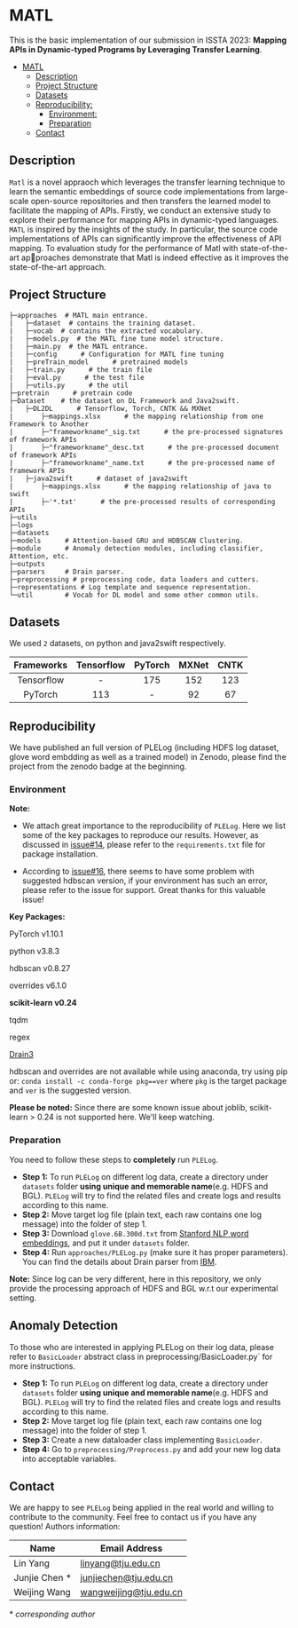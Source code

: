 # MATL
 
This is the basic implementation of our submission in ISSTA 2023: **Mapping APIs in Dynamic-typed Programs by Leveraging Transfer Learning**.
- [MATL](#matl)
  * [Description](#description)
  * [Project Structure](#project-structure)
  * [Datasets](#datasets)
  * [Reproducibility:](#reproducibility-)
    + [Environment:](#environment-)
    + [Preparation](#preparation)
  * [Contact](#contact)

## Description

`Matl` is a novel appraoch which leverages the transfer learning technique to learn the semantic embeddings of source code implementations from large-scale open-source repositories and then transfers the learned model to facilitate the mapping of APIs.
Firstly, we conduct an extensive study to explore their performance for mapping APIs in dynamic-typed languages. `MATL` is inspired by the insights of the study. In particular, the source code implementations of APIs can significantly improve the effectiveness of API mapping.
To evaluation study for the performance of Matl with state-of-the-art approaches demonstrate that Matl is indeed effective as it improves the state-of-the-art approach.

## Project Structure

```
├─approaches  # MATL main entrance.
|	├─dataset  # contains the training dataset.
|	├─vocab  # contains the extracted vocabulary.
|	├─models.py  # the MATL fine tune model structure.
|	├─main.py  # the MATL entrance.
|	├─config      # Configuration for MATL fine tuning
|	├─preTrain_model      # pretrained models
|	├─train.py      # the train file
|	├─eval.py      # the test file
|	├─utils.py      # the util
├─pretrain      # pretrain code
├─Dataset    # the dataset on DL Framework and Java2swift.
|	├─DL2DL      # Tensorflow, Torch, CNTK && MXNet
|		├─mappings.xlsx      # the mapping relationship from one Framework to Another
|		├─"frameworkname"_sig.txt      # the pre-processed signatures of framework APIs
|		├─"frameworkname"_desc.txt      # the pre-processed document of framework APIs
|		├─"frameworkname"_name.txt      # the pre-processed name of framework APIs
|	├─java2swift      # dataset of java2swift
|		├─mappings.xlsx      # the mapping relationship of java to swift
|		├─'*.txt'      # the pre-processed results of corresponding APIs
├─utils
├─logs        
├─datasets    
├─models      # Attention-based GRU and HDBSCAN Clustering.
├─module      # Anomaly detection modules, including classifier, Attention, etc.
├─outputs           
├─parsers     # Drain parser.
├─preprocessing # preprocessing code, data loaders and cutters.
├─representations # Log template and sequence representation.
└─util        # Vocab for DL model and some other common utils.
```

## Datasets

We used `2`  datasets, on python and java2swift respectively. 

| Frameworks |        Tensorflow        | PyTorch  |  MXNet | CNTK |
| :---: |        :---:        | :---:  |  :---: | :---: |
| Tensorflow |            -             |    175   |    152 | 123  |
| PyTorch    |           113            |     -    |    92  | 67   |


## Reproducibility

We have published an full version of PLELog (including HDFS log dataset, glove word embdding as well as a trained model) in Zenodo, please find the project from the zenodo badge at the beginning.

### Environment

**Note:** 
- We attach great importance to the reproducibility of `PLELog`. Here we list some of the key packages to reproduce our results. However, as discussed in [issue#14](https://github.com/YangLin-George/PLELog/issues/14), please refer to the `requirements.txt` file for package installation.

- According to [issue#16](https://github.com/YangLin-George/PLELog/issues/16), there seems to have some problem with suggested hdbscan version, if your environment has such an error, please refer to the issue for support. Great thanks for this valuable issue!

**Key Packages:**


PyTorch v1.10.1

python v3.8.3

hdbscan v0.8.27

overrides v6.1.0

**scikit-learn v0.24**

tqdm

regex

[Drain3](https://github.com/IBM/Drain3)


hdbscan and overrides are not available while using anaconda, try using pip or:
`conda install -c conda-forge pkg==ver` where `pkg` is the target package and `ver` is the suggested version.

**Please be noted:** Since there are some known issue about joblib, scikit-learn > 0.24 is not supported here. We'll keep watching. 

### Preparation

You need to follow these steps to **completely** run `PLELog`.
- **Step 1:** To run `PLELog` on different log data, create a directory under `datasets` folder **using unique and memorable name**(e.g. HDFS and BGL). `PLELog` will try to find the related files and create logs and results according to this name.
- **Step 2:** Move target log file (plain text, each raw contains one log message) into the folder of step 1.
- **Step 3:** Download `glove.6B.300d.txt` from [Stanford NLP word embeddings](https://nlp.stanford.edu/projects/glove/), and put it under `datasets` folder.
- **Step 4:** Run `approaches/PLELog.py` (make sure it has proper parameters). You can find the details about Drain parser from [IBM](https://github.com/IBM/Drain3).


**Note:** Since log can be very different, here in this repository, we only provide the processing approach of HDFS and BGL w.r.t our experimental setting.


## Anomaly Detection

To those who are interested in applying PLELog on their log data, please refer to `BasicLoader` abstract class in preprocessing/BasicLoader.py` for more instructions.

- **Step 1:** To run `PLELog` on different log data, create a directory under `datasets` folder **using unique and memorable name**(e.g. HDFS and BGL). `PLELog` will try to find the related files and create logs and results according to this name.
- **Step 2:** Move target log file (plain text, each raw contains one log message) into the folder of step 1.
- **Step 3:** Create a new dataloader class implementing `BasicLoader`. 
- **Step 4:** Go to `preprocessing/Preprocess.py` and add your new log data into acceptable variables.

## Contact

We are happy to see `PLELog` being applied in the real world and willing to contribute to the community. Feel free to contact us if you have any question!
Authors information:

| Name          | Email Address          | 
| ------------- | ---------------------- | 
| Lin Yang      | linyang@tju.edu.cn     |
| Junjie Chen * | junjiechen@tju.edu.cn  |
| Weijing Wang  | wangweijing@tju.edu.cn |

\* *corresponding author*
